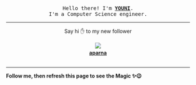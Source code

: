 <p align='center'>
    <samp>Hello there! I'm <b><a href='https://github.com/abdelyouni'>YOUNI</a></b>.<br>
        I'm a Computer Science engineer.
    </samp>
</p>
<hr>
<p align='center'>
    <span>Say hi ✋ to my new follower </span></br></br>
    <img src='https://itspot.ma/github/aparna-u_avatar.png'><b></br>
    <a href='https://github.com/aparna-u'>aparna</a></b></br></br>
</p>
<hr>
<b>Follow me, then refresh this page to see the Magic ✨😉</b>